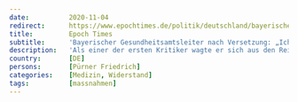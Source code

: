 ```yaml
---
date:          2020-11-04
redirect:      https://www.epochtimes.de/politik/deutschland/bayerischer-gesundheitsamtsleiter-nach-versetzung-ich-waehle-die-wuerde-aerzte-duerfen-nicht-schweigen-niemals-a3372384.html
title:         Epoch Times
subtitle:      'Bayerischer Gesundheitsamtsleiter nach Versetzung: „Ich wähle die Würde! Ärzte dürfen nicht schweigen. Niemals!“'
description:   'Als einer der ersten Kritiker wagte er sich aus den Reihen der Gesundheitsämter, Dr. Friedrich Pürner. Er kritisierte die Corona-Strategie der bayerischen Regierung unter Ministerpräsident Markus Söder – „auch wenn ich meine Beamten-Karriere aufs Spiel setze“, betonte Pürner in einem Interview. Nun wurde der Amtsleiter versetzt.'
country:       [DE]
persons:       [Pürner Friedrich]
categories:    [Medizin, Widerstand]
tags:          [massnahmen]
---
```

